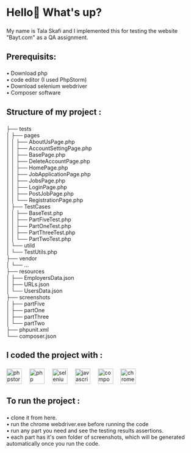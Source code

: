 <h1 align="left">Hello👋 What's up?</h1>

###

<p align="left">My name is Tala Skafi and I implemented this for  testing the website "Bayt.com" as a QA assignment.</p>

###

<h2 align="left">Prerequisits:</h2>

###

<p align="left">• Download php<br>• code editor (I used PhpStorm)<br>• Download selenium webdriver<br>• Composer software</p>

###

<h2 align="left">Structure of my project :</h2>

###

<p align="left">├── tests<br>│   ├── pages<br>│   │   ├── AboutUsPage.php<br>│   │   ├── AccountSettingPage.php<br>│   │   ├── BasePage.php<br>│   │   ├── DeleteAccountPage.php<br>│   │   ├── HomePage.php<br>│   │   ├── JobApplicationPage.php<br>│   │   ├── JobsPage.php<br>│   │   ├── LoginPage.php<br>│   │   ├── PostJobPage.php<br>│   │   └── RegistrationPage.php<br>│   ├── TestCases<br>│   │   ├── BaseTest.php<br>│   │   ├── PartFiveTest.php<br>│   │   ├── PartOneTest.php<br>│   │   ├── PartThreeTest.php<br>│   │   └── PartTwoTest.php<br>│   └── utild<br>│       └── TestUtils.php<br>├── vendor<br>│   └── ...<br>├── resources<br>│   ├── EmployersData.json<br>│   ├── URLs.json<br>│   └── UsersData.json<br>├── screenshots<br>│   ├── partFive<br>│   ├── partOne<br>│   ├── partThree<br>│   └── partTwo<br>├── phpunit.xml<br>└── composer.json</p>

###

<h2 align="left">I coded the project with :</h2>

###

<div align="left">
  <img src="https://cdn.jsdelivr.net/gh/devicons/devicon/icons/phpstorm/phpstorm-original.svg" height="40" alt="phpstorm logo"  />
  <img width="12" />
  <img src="https://cdn.jsdelivr.net/gh/devicons/devicon/icons/php/php-original.svg" height="40" alt="php logo"  />
  <img width="12" />
  <img src="https://cdn.jsdelivr.net/gh/devicons/devicon/icons/selenium/selenium-original.svg" height="40" alt="selenium logo"  />
  <img width="12" />
  <img src="https://cdn.jsdelivr.net/gh/devicons/devicon/icons/javascript/javascript-original.svg" height="40" alt="javascript logo"  />
  <img width="12" />
  <img src="https://cdn.jsdelivr.net/gh/devicons/devicon/icons/composer/composer-original.svg" height="40" alt="composer logo"  />
  <img width="12" />
  <img src="https://cdn.jsdelivr.net/gh/devicons/devicon/icons/chrome/chrome-original.svg" height="40" alt="chrome logo"  />
</div>

###

<h2 align="left">To run the project :</h2>

###

<p align="left">• clone it from here.<br>• run the chrome webdriver.exe before running the code<br>• run any part you need and see the testing results assertions.<br>• each part has it's own folder of screenshots, which will be generated automatically once you run the code.</p>

###
